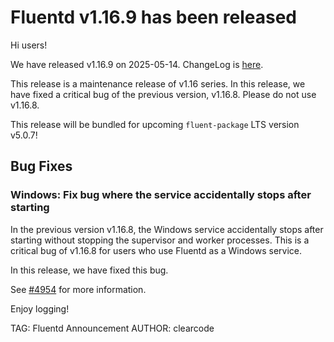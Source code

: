 # Fluentd v1.16.9 has been released

Hi users!

We have released v1.16.9 on 2025-05-14.
ChangeLog is [here](https://github.com/fluent/fluentd/blob/v1.16/CHANGELOG.md#release-v1169---20250514).

This release is a maintenance release of v1.16 series.
In this release, we have fixed a critical bug of the previous version, v1.16.8.
Please do not use v1.16.8.

This release will be bundled for upcoming `fluent-package` LTS version v5.0.7!

## Bug Fixes

### Windows: Fix bug where the service accidentally stops after starting

In the previous version v1.16.8, the Windows service accidentally stops after starting without stopping the supervisor and worker processes.
This is a critical bug of v1.16.8 for users who use Fluentd as a Windows service.

In this release, we have fixed this bug.

See [#4954](https://github.com/fluent/fluentd/pull/4954) for more information.

Enjoy logging!

TAG: Fluentd Announcement
AUTHOR: clearcode
